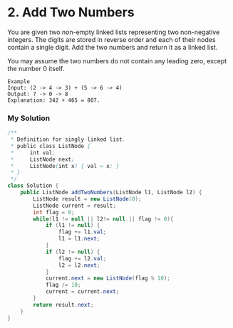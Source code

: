 # 2. Add Two Numbers

You are given two non-empty linked lists representing two non-negative integers. The digits are stored in reverse order and each of their nodes contain a single digit. Add the two numbers and return it as a linked list.

You may assume the two numbers do not contain any leading zero, except the number 0 itself.

```
Example
Input: (2 -> 4 -> 3) + (5 -> 6 -> 4)
Output: 7 -> 0 -> 8
Explanation: 342 + 465 = 807.
```

### My Solution
```java
/**
 * Definition for singly-linked list.
 * public class ListNode {
 *     int val;
 *     ListNode next;
 *     ListNode(int x) { val = x; }
 * }
 */
class Solution {
    public ListNode addTwoNumbers(ListNode l1, ListNode l2) {
        ListNode result = new ListNode(0);
        ListNode current = result;
        int flag = 0;
        while(l1 != null || l2!= null || flag != 0){
            if (l1 != null) {
                flag += l1.val;
                l1 = l1.next;
            }
            if (l2 != null) {
                flag += l2.val;
                l2 = l2.next;
            }
            current.next = new ListNode(flag % 10);
            flag /= 10;
            current = current.next;
        }
        return result.next;
    }
}
```
